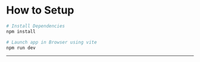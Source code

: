 # How to Setup

```s
# Install Dependencies
npm install

# Launch app in Browser using vite
npm run dev
```

---
